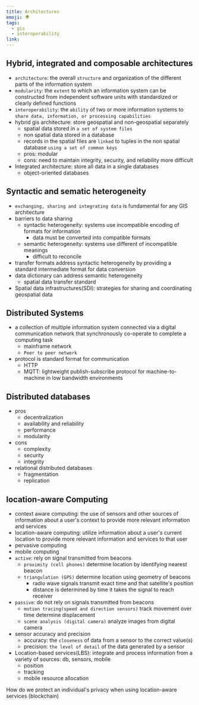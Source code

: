 ```yaml
---
title: Architectures
emoji: 🌍
tags:
  - gis
  - interoperability
link:
---
```


## Hybrid, integrated and composable architectures

- `architecture`: the overall `structure` and organization of the different parts of the information system
- `modularity`: the `extent` to which an information system can be constructed from independent software units with standardized or clearly defined functions
- `interoperability`: the `ability` of two or more information systems to `share data, information, or processing capabilities`
- hybrid gis architecture: store geospatial and non-geospatial separately
  - spatial data stored in `a set of system files`
  - non spatial data stored in a database
  - records in the spatial files are `linked` to tuples in the non spatial database `using a set of common keys`
  - pros: modular
  - cons: need to maintain integrity, security, and reliability more difficult
- Integrated architecture: store all data in a single databases
  - object-oriented databases

## Syntactic and sematic heterogeneity

- `exchanging, sharing and integrating data` is fundamental for any GIS architecture
- barriers to data sharing
  - syntactic heterogeneity: systems use incompatible encoding of formats for information
    - data must be converted into compatible formats
  - semantic heterogeneity: systems use different of incompatible meanings
    - difficult to reconcile
- transfer formats address syntactic heterogeneity by providing a standard intermediate format for data conversion
- data dictionary can address semantic heterogeneity
  - spatial data transfer standard
- Spatial data infrastructures(SDI): strategies for sharing and coordinating geospatial data

## Distributed Systems

- a collection of multiple information system connected via a digital communication network that synchronously co-operate to complete a computing task
  - mainframe network
  - `Peer to peer network`
- protocol is standard format for communication
  - HTTP
  - MQTT: lightweight publish-subscribe protocol for machine-to-machine in low bandwidth environments

## Distributed databases

- pros
  - decentralization
  - availability and reliability
  - performance
  - modularity
- cons
  - complexity
  - security
  - integrity
- relational distributed databases
  - fragmentation
  - replication

## location-aware Computing

- context aware computing: the use of sensors and other sources of information about a user's context to provide more relevant information and services
- location-aware computing: utilize information about a user's current location to provide more relevant information and services to that user
- pervasive computing
- mobile computing
- `active`: rely on signal transmitted from beacons
  - `proximity (cell phones)` determine location by identifying nearest beacon
  - `triangulation (GPS)` determine location using geometry of beacons
    - radio wave signals transmit exact time and that satellite's position
    - distance is determined by time it takes the signal to reach receiver
- `passive`: do not rely on signals transmitted from beacons
  - `motion tracing(speed and direction sensors)` track movement over time determine displacement
  - `scene analysis (digital camera)` analyze images from digital camera
- sensor accuracy and precision
  - accuracy: the `closeness` of data from a sensor to the correct value(s)
  - precision: `the level of detail` of the data generated by a sensor
- Location-based services(LBS): integrate and process information from a variety of sources: db, sensors, mobile
  - position
  - tracking
  - mobile resource allocation

How do we protect an individual's privacy when using location-aware services (blockchain)
